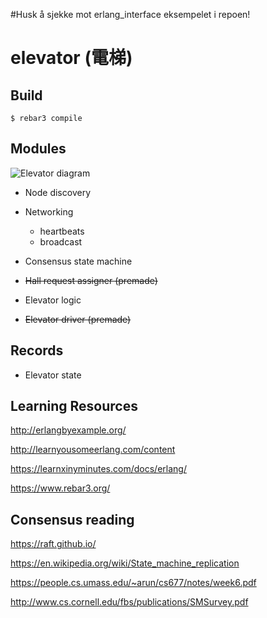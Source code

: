 #Husk å sjekke mot erlang_interface eksempelet i repoen!

elevator (電梯)
=====

Build
-----
    $ rebar3 compile

Modules
----
![Elevator diagram](https://github.com/TTK4145/project-wrong_on_so_many_levels/blob/master/doc/elevator_project.png)

* Node discovery

* Networking
    - heartbeats
    - broadcast

* Consensus state machine
* ~~Hall request assigner (premade)~~

* Elevator logic
* ~~Elevator driver (premade)~~

Records
----
* Elevator state


Learning Resources
-----

http://erlangbyexample.org/

http://learnyousomeerlang.com/content

https://learnxinyminutes.com/docs/erlang/

https://www.rebar3.org/

Consensus reading
-----

https://raft.github.io/

https://en.wikipedia.org/wiki/State_machine_replication

https://people.cs.umass.edu/~arun/cs677/notes/week6.pdf

http://www.cs.cornell.edu/fbs/publications/SMSurvey.pdf

